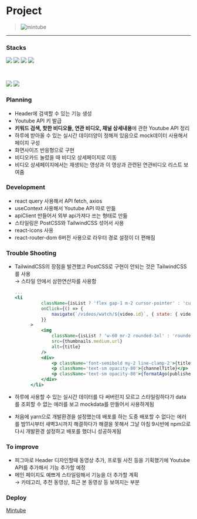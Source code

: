 # Project

> ![mintube](https://github.com/seongm2n/mintube/assets/62044613/b7dbfce0-ec8b-4eaf-857d-f0b6a0d6b566)

---

### Stacks

<p>
<img src="https://img.shields.io/badge/Code-React-informational?style=flat&logo=react&color=61DAFB">
<img src="https://img.shields.io/badge/Stlye-PostCSS-informational?style=flat&logo=postcss&color=DD3A0A">
<img src="https://img.shields.io/badge/Stlye-Tailwind CSS-informational?style=flat&logo=tailwindcss&color=06B6D4"> 
<img src="https://img.shields.io/badge/Library-React qurey-informational?style=flat&logo=reactquery&color=FF4154">
</p>
<br>
<p>
<img src="https://img.shields.io/badge/Tool-Visual Studio Code-informational?style=flat&logo=visualstudiocode&color=007ACC">
<img src="https://img.shields.io/badge/Tool-Figma-informational?style=flat&logo=Figma&color=df4f25">
</p>

### Planning

- Header에 검색할 수 있는 기능 생성
- Youtube API 키 발급
- **키워드 검색, 핫한 비디오들, 연관 비디오, 채널 상세내용**에 관한 Youtube API 정리
- 하루에 받아올 수 있는 실시간 데이터양이 정해져 있음으로 mock데이터 사용해서 페이지 구성
- 화면사이즈 반응형으로 구현
- 비디오카드 눌렀을 때 비디오 상세페이지로 이동
- 비디오 상세페이지에서는 재생되는 영상과 이 영상과 관련된 연관비디오 리스트 보여줌

### Development

- react query 사용해서 API fetch, axios
- useContext 사용해서 Youtube API 따로 만듦
- apiClient 만들어서 외부 api가져다 쓰는 형태로 만듦
- 스타일링은 PostCSS와 TailwindCSS 섞어서 사용
- react-icons 사용
- react-router-dom 6버전 사용으로 라우터 경로 설정이 더 편해짐

### Trouble Shooting

- TailwindCSS의 장점을 발견했고 PostCSS로 구현이 안되는 것은 TailwindCSS를 사용  
   → 스타일 안에서 삼한연산자를 사용함

  ```jsx
  ...
  <li
  			className={isList ? 'flex gap-1 m-2 cursor-pointer' : 'cursor-pointer'}
  			onClick={() => {
  				navigate(`/videos/watch/${video.id}`, { state: { video } });
  			}}
  		>
  			<img
  				className={isList ? 'w-60 mr-2 rounded-3xl' : 'rounded-3xl w-full'}
  				src={thumbnails.medium.url}
  				alt={title}
  			/>
  			<div>
  				<p className='font-semibold my-2 line-clamp-2'>{title}</p>
  				<p className='text-sm opacity-80'>{channelTitle}</p>
  				<p className='text-sm opacity-80'>{formatAgo(publishedAt, 'ko')}</p>
  			</div>
  		</li>

  ```
- 하루에 사용할 수 있는 실시간 데이터를 다 써버린지 모르고 스타일링하다가 data를 조회할 수 없는 에러를 보고 mockdata를 만들어서 사용하게됨

- 처음에 yarn으로 개발환경을 설정했는데 배포를 하는 도중 배포할 수 없다는 에러를 밤11시부터 새벽3시까지 해결하다가 해결을 못해서 그날 아침 9시반에 npm으로 다시 개발환경 설정하고 배포를 했더니 성공하게됨

### To improve
- 피그마로 Header 디자인할때 동영상 추가, 프로필 사진 등을 기획했기에 Youtube API를 추가해서 기능 추가할 예정
- 메인 페이지도 예쁘게 스타일링해서 기능을 더 추가할 계획   
→ 카테고리, 추천 동영상, 최근 본 동영상 등 보여지는 부분

### Deploy

[Mintube](https://cute-mintube.netlify.app/)
